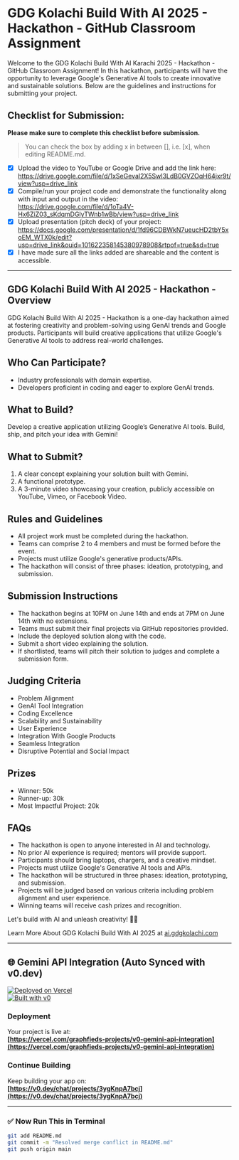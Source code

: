 # GDG Kolachi Build With AI 2025 - Hackathon - GitHub Classroom Assignment

Welcome to the GDG Kolachi Build With AI Karachi 2025 - Hackathon - GitHub Classroom Assignment! In this hackathon, participants will have the opportunity to leverage Google's Generative AI tools to create innovative and sustainable solutions. Below are the guidelines and instructions for submitting your project.

## Checklist for Submission:
__Please make sure to complete this checklist before submission.__  
> You can check the box by adding x in between [], i.e. [x], when editing README.md.

- [x] Upload the video to YouTube or Google Drive and add the link here: <https://drive.google.com/file/d/1xSeGeval2X5SwI3LdB0GVZOqH64jxr9t/view?usp=drive_link>  
- [x] Compile/run your project code and demonstrate the functionality along with input and output in the video: <https://drive.google.com/file/d/1oTa4V-Hx6ZiZ03_sKdqmDGlyTWnb1wBb/view?usp=drive_link>  
- [x] Upload presentation (pitch deck) of your project: <https://docs.google.com/presentation/d/1fd96CDBWkN7ueucHD2tbY5xoEM_WTX0k/edit?usp=drive_link&ouid=101622358145380978908&rtpof=true&sd=true>  
- [x] I have made sure all the links added are shareable and the content is accessible.

---

## GDG Kolachi Build With AI 2025 - Hackathon - Overview

GDG Kolachi Build With AI 2025 - Hackathon is a one-day hackathon aimed at fostering creativity and problem-solving using GenAI trends and Google products. Participants will build creative applications that utilize Google's Generative AI tools to address real-world challenges.

## Who Can Participate?

- Industry professionals with domain expertise.
- Developers proficient in coding and eager to explore GenAI trends.

## What to Build?

Develop a creative application utilizing Google’s Generative AI tools. Build, ship, and pitch your idea with Gemini!

## What to Submit?

1. A clear concept explaining your solution built with Gemini.  
2. A functional prototype.  
3. A 3-minute video showcasing your creation, publicly accessible on YouTube, Vimeo, or Facebook Video.

## Rules and Guidelines

- All project work must be completed during the hackathon.  
- Teams can comprise 2 to 4 members and must be formed before the event.  
- Projects must utilize Google's generative products/APIs.  
- The hackathon will consist of three phases: ideation, prototyping, and submission.

## Submission Instructions

- The hackathon begins at 10PM on June 14th and ends at 7PM on June 14th with no extensions.  
- Teams must submit their final projects via GitHub repositories provided.  
- Include the deployed solution along with the code.  
- Submit a short video explaining the solution.  
- If shortlisted, teams will pitch their solution to judges and complete a submission form.

## Judging Criteria

- Problem Alignment  
- GenAI Tool Integration  
- Coding Excellence  
- Scalability and Sustainability  
- User Experience  
- Integration With Google Products  
- Seamless Integration  
- Disruptive Potential and Social Impact

## Prizes

- Winner: 50k  
- Runner-up: 30k  
- Most Impactful Project: 20k  

## FAQs

- The hackathon is open to anyone interested in AI and technology.  
- No prior AI experience is required; mentors will provide support.  
- Participants should bring laptops, chargers, and a creative mindset.  
- Projects must utilize Google's Generative AI tools and APIs.  
- The hackathon will be structured in three phases: ideation, prototyping, and submission.  
- Projects will be judged based on various criteria including problem alignment and user experience.  
- Winning teams will receive cash prizes and recognition.

Let's build with AI and unleash creativity! 🚀🤖

Learn More About GDG Kolachi Build With AI 2025 at [ai.gdgkolachi.com](https://ai.gdgkolachi.com)

---

## 🌐 Gemini API Integration (Auto Synced with v0.dev)

[![Deployed on Vercel](https://img.shields.io/badge/Deployed%20on-Vercel-black?style=for-the-badge&logo=vercel)](https://vercel.com/graphfieds-projects/v0-gemini-api-integration)  
[![Built with v0](https://img.shields.io/badge/Built%20with-v0.dev-black?style=for-the-badge)](https://v0.dev/chat/projects/3ygKnpA7bcj)

### Deployment
Your project is live at:  
**[https://vercel.com/graphfieds-projects/v0-gemini-api-integration](https://vercel.com/graphfieds-projects/v0-gemini-api-integration)**

### Continue Building
Keep building your app on:  
**[https://v0.dev/chat/projects/3ygKnpA7bcj](https://v0.dev/chat/projects/3ygKnpA7bcj)**

---

### ✅ Now Run This in Terminal
```bash
git add README.md
git commit -m "Resolved merge conflict in README.md"
git push origin main
